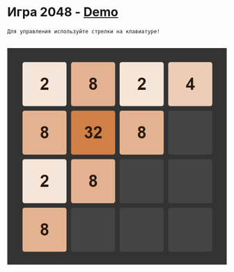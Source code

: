 # Игра 2048 - [Demo](https://blaster7.github.io/2048/)
```
Для управления используйте стрелки на клавиатуре!
```
<br />
<div align="center">
  <img src="./logo_2048.png" />
</div>
<br />

